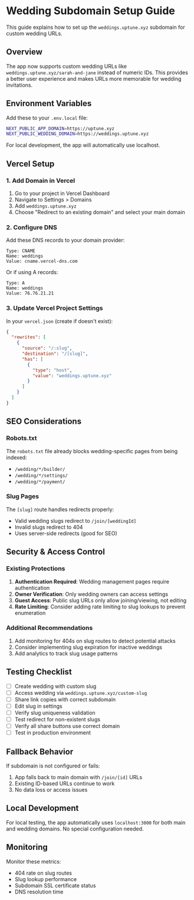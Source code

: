 # Wedding Subdomain Setup Guide

This guide explains how to set up the `weddings.uptune.xyz` subdomain for custom wedding URLs.

## Overview

The app now supports custom wedding URLs like `weddings.uptune.xyz/sarah-and-jane` instead of numeric IDs. This provides a better user experience and makes URLs more memorable for wedding invitations.

## Environment Variables

Add these to your `.env.local` file:

```bash
NEXT_PUBLIC_APP_DOMAIN=https://uptune.xyz
NEXT_PUBLIC_WEDDING_DOMAIN=https://weddings.uptune.xyz
```

For local development, the app will automatically use localhost.

## Vercel Setup

### 1. Add Domain in Vercel

1. Go to your project in Vercel Dashboard
2. Navigate to Settings > Domains
3. Add `weddings.uptune.xyz`
4. Choose "Redirect to an existing domain" and select your main domain

### 2. Configure DNS

Add these DNS records to your domain provider:

```
Type: CNAME
Name: weddings
Value: cname.vercel-dns.com
```

Or if using A records:

```
Type: A
Name: weddings
Value: 76.76.21.21
```

### 3. Update Vercel Project Settings

In your `vercel.json` (create if doesn't exist):

```json
{
  "rewrites": [
    {
      "source": "/:slug",
      "destination": "/[slug]",
      "has": [
        {
          "type": "host",
          "value": "weddings.uptune.xyz"
        }
      ]
    }
  ]
}
```

## SEO Considerations

### Robots.txt
The `robots.txt` file already blocks wedding-specific pages from being indexed:
- `/wedding/*/builder/`
- `/wedding/*/settings/`
- `/wedding/*/payment/`

### Slug Pages
The `[slug]` route handles redirects properly:
- Valid wedding slugs redirect to `/join/[weddingId]`
- Invalid slugs redirect to 404
- Uses server-side redirects (good for SEO)

## Security & Access Control

### Existing Protections
1. **Authentication Required**: Wedding management pages require authentication
2. **Owner Verification**: Only wedding owners can access settings
3. **Guest Access**: Public slug URLs only allow joining/viewing, not editing
4. **Rate Limiting**: Consider adding rate limiting to slug lookups to prevent enumeration

### Additional Recommendations
1. Add monitoring for 404s on slug routes to detect potential attacks
2. Consider implementing slug expiration for inactive weddings
3. Add analytics to track slug usage patterns

## Testing Checklist

- [ ] Create wedding with custom slug
- [ ] Access wedding via `weddings.uptune.xyz/custom-slug`
- [ ] Share link copies with correct subdomain
- [ ] Edit slug in settings
- [ ] Verify slug uniqueness validation
- [ ] Test redirect for non-existent slugs
- [ ] Verify all share buttons use correct domain
- [ ] Test in production environment

## Fallback Behavior

If subdomain is not configured or fails:
1. App falls back to main domain with `/join/[id]` URLs
2. Existing ID-based URLs continue to work
3. No data loss or access issues

## Local Development

For local testing, the app automatically uses `localhost:3000` for both main and wedding domains. No special configuration needed.

## Monitoring

Monitor these metrics:
- 404 rate on slug routes
- Slug lookup performance
- Subdomain SSL certificate status
- DNS resolution time